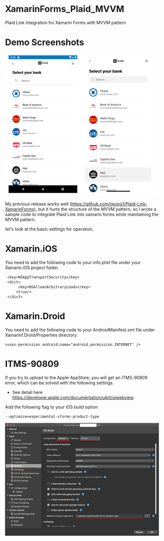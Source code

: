 # XamarinForms_Plaid_MVVM
 Plaid Link Integration for Xamarin Forms with MVVM pattern

# Demo Screenshots
![Demo](https://github.com/ijeong1/XamarinForms_Plaid_MVVM/blob/main/screenshot.png)

My previous release works well (https://github.com/ijeong1/Plaid-Link-XamarinForms), but it hurts the structure of the MVVM pattern, so I wrote a sample code to integrate Plaid Link into xamarin forms while maintaining the MVVM pattern.


let's look at the basic settings for operation.

# Xamarin.iOS
You need to add the following code to your info.plist file under your Xamarin.iOS project folder.
```
 <key>NSAppTransportSecurity</key>
 <dict>
      <key>NSAllowsArbitraryLoads</key>
     <true/>
 </dict>
```

# Xamarin.Droid
You need to add the following code to your AndroidManifest.xml file under Xamarinf.Droid/Properties directory.
```
<uses-permission android:name="android.permission.INTERNET" />
```

# ITMS-90809
If you try to upload to the Apple AppStore, you will get an ITMS-90809 error, which can be solved with the following settings.
- See detail here  https://developer.apple.com/documentation/uikit/uiwebview

Add the following flag to your iOS build option
```
--optimize=experimental-xforms-product-type
```
![BuildOption](https://github.com/ijeong1/Plaid-Link-XamarinForms/blob/master/BuildOption.png)

